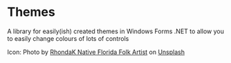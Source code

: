 # Themes

A library for easily(ish) created themes in Windows Forms .NET to allow you to easily change colours of lots of controls

Icon: Photo by <a href="https://unsplash.com/@rhondak?utm_source=unsplash&utm_medium=referral&utm_content=creditCopyText">RhondaK Native Florida Folk Artist</a> on <a href="https://unsplash.com/photos/_Yc7OtfFn-0?utm_source=unsplash&utm_medium=referral&utm_content=creditCopyText">Unsplash</a>
  
